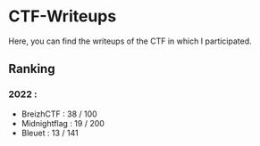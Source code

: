 # CTF-Writeups

Here, you can find the writeups of the CTF in which I participated.

## Ranking

### 2022 :

- BreizhCTF : 38 / 100
- Midnightflag : 19 / 200
- Bleuet : 13 / 141
